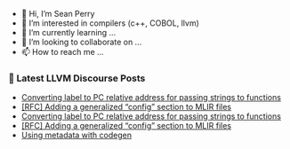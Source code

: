 - 👋 Hi, I’m Sean Perry
- 👀 I’m interested in compilers (c++, COBOL, llvm)
- 🌱 I’m currently learning ...
- 💞️ I’m looking to collaborate on ...
- 📫 How to reach me ...

<!---
s66perry/s66perry is a ✨ special ✨ repository because its `README.md` (this file) appears on your GitHub profile.
You can click the Preview link to take a look at your changes.
--->
### 📕 Latest LLVM Discourse Posts

<!-- DISCOURSE-LLVM:START -->
- [Converting label to PC relative address for passing strings to functions](https://discourse.llvm.org/t/converting-label-to-pc-relative-address-for-passing-strings-to-functions/62896#post_3)
- [[RFC] Adding a generalized “config” section to MLIR files](https://discourse.llvm.org/t/rfc-adding-a-generalized-config-section-to-mlir-files/62867#post_16)
- [Converting label to PC relative address for passing strings to functions](https://discourse.llvm.org/t/converting-label-to-pc-relative-address-for-passing-strings-to-functions/62896#post_2)
- [[RFC] Adding a generalized “config” section to MLIR files](https://discourse.llvm.org/t/rfc-adding-a-generalized-config-section-to-mlir-files/62867#post_15)
- [Using metadata with codegen](https://discourse.llvm.org/t/using-metadata-with-codegen/62901#post_1)
<!-- DISCOURSE-LLVM:END -->
